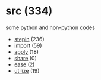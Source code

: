 # src (334)
some python and non-python codes

+ [stepin](stepin/README.md) (236)
+ [import](import/README.md) (59)
+ [apply](apply/README.md) (18)
+ [share](share/README.md) (0)
+ [ease](ease/README.md) (2)
+ [utilize](utilize/README.md) (19)
